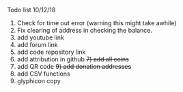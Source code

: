 Todo list 10/12/18

1) Check for time out error (warning this might take awhile)
2) Fix clearing of address in checking the balance. 
3) add youtube link
4) add forum link
5) add code repository link
6) add attribution in github
~~7) add all coins~~
8) add QR code
~~9) add donation addresses~~
10) add CSV functions
11) glyphicon copy

